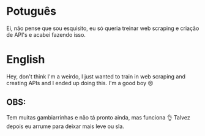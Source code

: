 # Potuguês

Ei, não pense que sou esquisito, eu só queria treinar web scraping e criação de API's e acabei fazendo isso.

# English

Hey, don't think I'm a weirdo, I just wanted to train in web scraping and creating APIs and I ended up doing this. I'm a good boy 😣

## OBS:

Tem muitas gambiarrinhas e não tá pronto ainda, mas funciona 👌 Talvez depois eu arrume para deixar mais leve ou sla.
